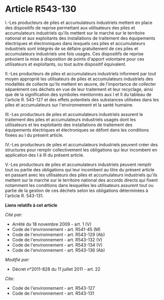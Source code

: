 # Article R543-130

I.-Les producteurs de piles et accumulateurs industriels mettent en place des dispositifs de reprise permettant aux
utilisateurs des piles et accumulateurs industriels qu'ils mettent sur le marché sur le territoire national et aux
exploitants des installations de traitement des équipements électriques et électroniques dans lesquels ces piles et
accumulateurs industriels sont intégrés de se défaire gratuitement de ces piles et accumulateurs industriels une fois usagés.
Ces dispositifs de reprise prévoient la mise à disposition de points d'apport volontaire pour ces utilisateurs et
exploitants, ou tout autre dispositif équivalent. 

II.-Les producteurs de piles et accumulateurs industriels informent par tout moyen approprié les utilisateurs de piles et
accumulateurs industriels des modalités de collecte qu'ils mettent en œuvre, de l'importance de collecter séparément ces
déchets en vue de leur traitement et leur recyclage, ainsi que de la signification des symboles mentionnés aux I et II du
tableau de l'article R. 543-127 et des effets potentiels des substances utilisées dans les piles et accumulateurs sur
l'environnement et la santé humaine. 

III.-Les producteurs de piles et accumulateurs industriels assurent le traitement des piles et accumulateurs industriels
usagés dont les utilisateurs et les exploitants des installations de traitement des équipements électriques et électroniques
se défont dans les conditions fixées au I du présent article. 

IV.-Les producteurs de piles et accumulateurs industriels peuvent créer des structures pour remplir collectivement les
obligations qui leur incombent en application des I à III du présent article.

V.-Les producteurs de piles et accumulateurs industriels peuvent remplir tout ou partie des obligations qui leur incombent au
titre du présent article en passant avec les utilisateurs des piles et accumulateurs industriels qu'ils mettent sur le marché
sur le territoire national des accords directs qui fixent notamment les conditions dans lesquelles les utilisateurs assurent
tout ou partie de la gestion de ces déchets selon les obligations déterminées à l'article R. 543-131.

**Liens relatifs à cet article**

_Cité par_:

  - Arrêté du 18 novembre 2009 - art. 1 (V)
  - Code de l'environnement - art. R541-45 (M)
  - Code de l'environnement - art. R543-129 (Ab)
  - Code de l'environnement - art. R543-132 (V)
  - Code de l'environnement - art. R543-134 (V)
  - Code de l'environnement - art. R543-136 (Ab)

_Modifié par_:

  - Décret n°2011-828 du 11 juillet 2011 - art. 22

_Cite_:

  - Code de l'environnement - art. R543-127
  - Code de l'environnement - art. R543-131
